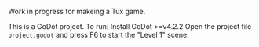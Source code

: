 Work in progress for makeing a Tux game.

This is a GoDot project. To run:
	Install GoDot >=v4.2.2
	Open the project file `project.godot` and press F6 to start the "Level 1" scene.
